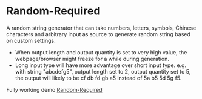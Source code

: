 # Random-Required

A random string generator that can take numbers, letters, symbols, Chinese characters and arbitrary input as source to generate random string based on custom settings.

- When output length and output quantity is set to very high value, the webpage/browser might freeze for a while during generation.
- Long input type will have more advantage over short input type. e.g. with string "abcdefg5", output length set to 2, output quantity set to 5, the output will likely to be cf db fd gb a5 instead of 5a b5 5d 5g f5.


Fully working demo [Random-Required](https://coddec.github.io/Random-Required/)
